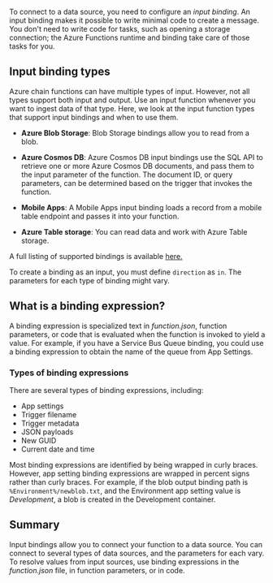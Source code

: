 To connect to a data source, you need to configure an *input binding*. An input binding makes it possible to write minimal code to create a message. You don't need to write code for tasks, such as opening a storage connection; the Azure Functions runtime and binding take care of those tasks for you.

## Input binding types

Azure chain functions can have multiple types of input. However, not all types support both input and output. Use an input function whenever you want to ingest data of that type. Here, we look at the input function types that support input bindings and when to use them.

- **Azure Blob Storage**: Blob Storage bindings allow you to read from a blob.

- **Azure Cosmos DB**: Azure Cosmos DB input bindings use the SQL API to retrieve one or more Azure Cosmos DB documents, and pass them to the input parameter of the function. The document ID, or query parameters, can be determined based on the trigger that invokes the function.

- **Mobile Apps**: A Mobile Apps input binding loads a record from a mobile table endpoint and passes it into your function.

- **Azure Table storage**: You can read data and work with Azure Table storage.

A full listing of supported bindings is available [here.](/azure/azure-functions/functions-triggers-bindings?tabs=csharp#supported-bindings)

To create a binding as an input, you must define `direction` as `in`. The parameters for each type of binding might vary.

## What is a binding expression?

A binding expression is specialized text in *function.json*, function parameters, or code that is evaluated when the function is invoked to yield a value. For example, if you have a Service Bus Queue binding, you could use a binding expression to obtain the name of the queue from App Settings.

### Types of binding expressions

There are several types of binding expressions, including:

- App settings
- Trigger filename
- Trigger metadata
- JSON payloads
- New GUID
- Current date and time

Most binding expressions are identified by being wrapped in curly braces. However, app setting binding expressions are wrapped in percent signs rather than curly braces. For example, if the blob output binding path is `%Environment%/newblob.txt`, and the Environment app setting value is *Development*, a blob is created in the Development container.

## Summary

Input bindings allow you to connect your function to a data source. You can connect to several types of data sources, and the parameters for each vary. To resolve values from input sources, use binding expressions in the *function.json* file, in function parameters, or in code.
